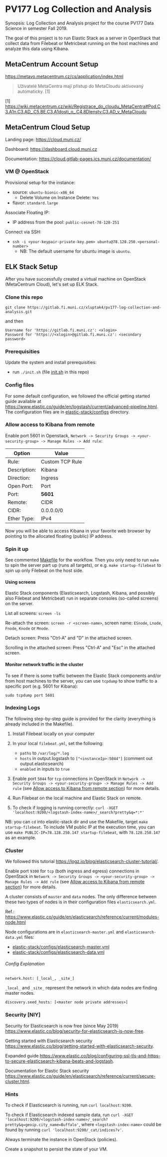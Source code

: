 # PV177 Log Collection and Analysis

Synopsis: Log Collection and Analysis project for the course PV177 Data Science
in semester Fall 2019.

The goal of this project is to run Elastic Stack as a server in OpenStack that
collect data from Filebeat or Metricbeat running on the host machines and analyze
this data using Kibana.

## MetaCentrum Account Setup

https://metavo.metacentrum.cz/cs/application/index.html

> Uživatelé MetaCentra mají přístup do MetaCloudu aktivovaný automaticky. [1]

[1] https://wiki.metacentrum.cz/wiki/Registrace_do_cloudu_MetaCentra#Pod.C3.A1n.C3.AD_.C5.BE.C3.A1dosti_o_.C4.8Dlenstv.C3.AD_v_MetaCloudu

## MetaCentrum Cloud Setup

Landing page:
https://cloud.muni.cz/

Dashboard:
https://dashboard.cloud.muni.cz

Documentation:
https://cloud.gitlab-pages.ics.muni.cz/documentation/

### VM @ OpenStack

Provisional setup for the instance:
* source: `ubuntu-bionic-x86_64`
  * Delete Volume on Instance Delete: `Yes`
* flavor: `standard.large`

Associate Floating IP:
* IP address from the pool: `public-cesnet-78-128-251`

Connect via SSH:
* `ssh -i <your-keypair-private-key.pem> ubuntu@78.128.250.<personal-number>`
  * NB: The default username for ubuntu image is `ubuntu`.

## ELK Stack Setup

After you have successfully created a virtual machine on OpenStack (MetaCentrum
Cloud), let's set up ELK Stack.

### Clone this repo

`git clone https://gitlab.fi.muni.cz/xluptak4/pv177-log-collection-and-analysis.git`

and then
```
Username for 'https://gitlab.fi.muni.cz': <xlogin>
Password for 'https://<xlogin>@gitlab.fi.muni.cz': <secondary password>
```

### Prerequisities

Update the system and install prerequisities:
* run `./init.sh` (file [init.sh](../init.sh) in this repo)

### Config files

For some default configuration, we followed the official getting started guide
available at https://www.elastic.co/guide/en/logstash/current/advanced-pipeline.html.
The configuration files are in [elastic-stack/configs](../elastic-stack/configs)
directory.

### Allow access to Kibana from remote

Enable port 5601 in Openstack, `Network -> Security Groups -> <your-security-group> -> Manage Rules -> Add rule`:

| Option | Value |
| ------ | ------ |
| Rule: | Custom TCP Rule |
| Description: | Kibana |
| Direction: | Ingress |
| Open Port: | Port |
| Port: | **5601** |
| Remote: | CIDR |
| CIDR: | 0.0.0.0/0 |
| Ether Type: | IPv4 |

Now you will be able to access Kibana in your favorite web browser by pointing to
the allocated floating (public) IP address.

### Spin it up

See commented [Makefile](../elastic-stack/Makefile) for the workflow. Then you
only need to run `make` to spin the server part up (runs all targets), or e.g.
`make startup-filebeat` to spin up only Filebeat on the host side.

#### Using screens

Elastic Stack components (Elasticsearch, Logstash, Kibana, and possibly also
Filebeat and Metricbeat) run in separate consoles (so-called screens) on the server.

List all screens:
`screen -ls`

Re-attach the screen:
`screen -r <screen-name>`, screen name: `ESnode`, `Lnode`, `Fnode`, `Knode` or `Mnode`.

Detach screen:
Press "Ctrl-A" and "D" in the attached screen.

Scrolling in the attached screen:
Press "Ctrl-A" and "Esc" in the attached screen.

#### Monitor network traffic in the cluster

To see if there is some traffic between the Elastic Stack components and/or from
host machines to the server, you can use `tcpdump` to show traffic to a specific
port (e.g. 5601 for Kibana):

```
sudo tcpdump port 5601
```

### Indexing Logs

The following step-by-step guide is provided for the clarity (everything is
already included in the Makefile).

1. Install Filebeat locally on your computer

2. In your local `filebeat.yml`, set the following:
   * `paths` to `/var/log/*.log`
   * `hosts` in output.logstash to `["<instanceIp>:5044"]` (comment out output.elasticsearch)
   * `enabled` in inputs to `true`

3. Enable port `5044` for `tcp` connections in OpenStack in `Network -> Security
  Groups -> <your-security-group> -> Manage Rules -> Add rule` (see [Allow access
  to Kibana from remote section](#allow-access-to-kibana-from-remote)) for more details.

4. Run Filebeat on the local machine and Elastic Stack on remote.

5. To check if logging is running correctly: `curl -XGET 'localhost:9200/<logstash-index-name>/_search?pretty&q=*:*'`

NB: you can `cd` into elastic-stack dir and use the Makefile, target `make
startup-filebeat`. To include VM public IP at the execution time, you can use
`make PUBLIC-IP=78.128.250.147 startup-filebeat`, with `78.128.250.147` as an
example.

### Cluster

We followed this tutorial https://logz.io/blog/elasticsearch-cluster-tutorial/.

Enable port `9300` for `tcp` (both ingress and egress) connections in OpenStack
in `Network -> Security Groups -> <your-security-group> -> Manage Rules -> Add rule`
(see [Allow access to Kibana from remote section](#allow-access-to-kibana-from-remote))
for more details.

A cluster consists of `master` and `data` nodes. The only difference between
these two types of nodes is in their configuration files `elasticsearch.yml`.

Ref.: https://www.elastic.co/guide/en/elasticsearch/reference/current/modules-node.html

Node configurations are in `elasticsearch-master.yml` and `elasticsearch-data.yml`
files:
* [elastic-stack/configs/elasticsearch-master.yml](../elastic-stack/configs/elasticsearch-master.yml)
* [elastic-stack/configs/elasticsearch-data.yml](../elastic-stack/configs/elasticsearch-data.yml)

###### Config Explanation

```
network.host: [_local_, _site_]
```

`_local_` and `_site_` represent the network in which data nodes are finding master nodes.

```
discovery.seed_hosts: [<master node private addresses>]
```

### Security [NIY]

Security for Elasticsearch is now free (since May 2019) https://www.elastic.co/blog/security-for-elasticsearch-is-now-free.

Getting started with Elasticsearch security https://www.elastic.co/blog/getting-started-with-elasticsearch-security.

Expanded guide https://www.elastic.co/blog/configuring-ssl-tls-and-https-to-secure-elasticsearch-kibana-beats-and-logstash.

Documentation for Elastic Stack security https://www.elastic.co/guide/en/elasticsearch/reference/current/secure-cluster.html.

### Hints

To check if Elasticsearch is running, run `curl localhost:9200`.

To check if Elasticsearch indexed sample data, run `curl -XGET 'localhost:9200/<logstash-index-name>/_search?pretty&q=geoip.city_name=Buffalo'`, where `<logstash-index-name>` could be found by running `curl 'localhost:9200/_cat/indices?v'`.

Always terminate the instance in OpenStack (policies).

Create a snapshot to persist the state of your VM.
